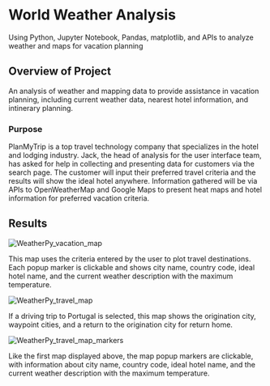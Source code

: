 # World Weather Analysis

Using Python, Jupyter Notebook, Pandas, matplotlib, and APIs to analyze weather and maps for vacation planning

## Overview of Project

An analysis of weather and mapping data to provide assistance in vacation planning, including current weather data, nearest hotel information, and intinerary planning.

### Purpose

PlanMyTrip is a top travel technology company that specializes in the hotel and lodging industry. Jack, the head of analysis for the user interface team, has asked for help in collecting and presenting data for customers via the search page. The customer will input their preferred travel criteria and the results will show the ideal hotel anywhere. Information gathered will be via APIs to OpenWeatherMap and Google Maps to present heat maps and hotel information for preferred vacation criteria. 

## Results

![WeatherPy_vacation_map](https://user-images.githubusercontent.com/108373151/184550331-156b90fe-1b99-4b1c-aeb3-cfe5c20cc639.png)

This map uses the criteria entered by the user to plot travel destinations. Each popup marker is clickable and shows city name, country code, ideal hotel name, and the current weather description with the maximum temperature. 

![WeatherPy_travel_map](https://user-images.githubusercontent.com/108373151/184550403-6273b133-a4ef-43a4-afd0-3ddb0adef1dd.png)

If a driving trip to Portugal is selected, this map shows the origination city, waypoint cities, and a return to the origination city for return home.

![WeatherPy_travel_map_markers](https://user-images.githubusercontent.com/108373151/184550447-697b6fc8-64fe-4b40-9016-0b6827dfbcfa.png)

Like the first map displayed above, the map popup markers are clickable, with information about city name, country code, ideal hotel name, and the current weather description with the maximum temperature. 
